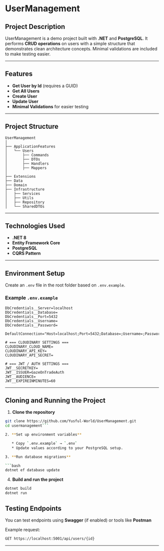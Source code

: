 # UserManagement

## Project Description

UserManagement is a demo project built with **.NET** and **PostgreSQL**. It performs **CRUD operations** on users with a simple structure that demonstrates clean architecture concepts. Minimal validations are included to make testing easier.

---

## Features

* **Get User by Id** (requires a GUID)
* **Get All Users**
* **Create User**
* **Update User**
* **Minimal Validations** for easier testing

---

## Project Structure

```
UserManagement
│
├── ApplicationFeatures
│   └── Users
│       ├── Commands
│       ├── DTOs
│       ├── Handlers
│       ├── Mappers
│
├── Extensions
├── Data
├── Domain
├── Infrastructure
│   ├── Services
│   ├── Utils
│   ├── Repository
│   └── SharedDTOs
```

---

## Technologies Used

* **.NET 8**
* **Entity Framework Core**
* **PostgreSQL**
* **CQRS Pattern**

---

## Environment Setup

Create an `.env` file in the root folder based on `.env.example`.

### Example `.env.example`

```env
DbCredentials__Server=localhost
DbCredentials__Database=
DbCredentials__Port=5432
DbCredentials__Username=
DbCredentials__Password=

DefaultConnection="Host=localhost;Port=5432;Database=;Username=;Password=;"

# === CLOUDINARY SETTINGS ===
CLOUDINARY_CLOUD_NAME=
CLOUDINARY_API_KEY=
CLOUDINARY_API_SECRET=

# === JWT / AUTH SETTINGS ===
JWT__SECRETKEY=
JWT__ISSUER=GazeOnTradeAuth
JWT__AUDIENCE=
JWT__EXPIREINMINUTES=60
```

---

## Cloning and Running the Project

1. **Clone the repository**

```bash
git clone https://github.com/Yusful-World/UserManagement.git
cd usermanagement```

2. **Set up environment variables**

   * Copy `.env.example` → `.env`
   * Update values according to your PostgreSQL setup.

3. **Run database migrations**

```bash
dotnet ef database update
```

4. **Build and run the project**

```bash
dotnet build
dotnet run
```
## Testing Endpoints

You can test endpoints using **Swagger** (if enabled) or tools like **Postman**

Example request:

```bash
GET https://localhost:5001/api/users/{id}
```

---

